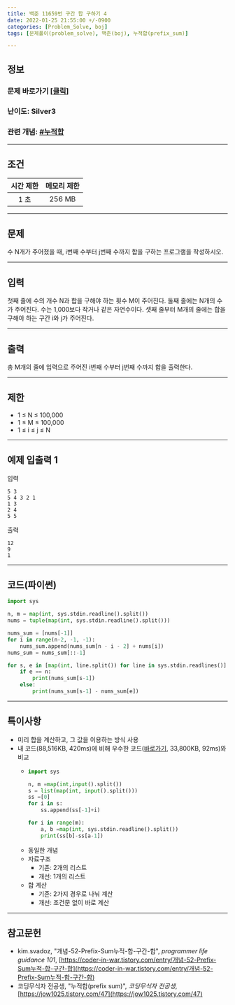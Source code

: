 ```yaml
---
title: 백준 11659번 구간 합 구하기 4
date: 2022-01-25 21:55:00 +/-0900
categories: [Problem_Solve, boj]
tags: [문제풀이(problem_solve), 백준(boj), 누적합(prefix_sum)]

---
```

## 정보
### 문제 바로가기 [[클릭](https://www.acmicpc.net/problem/11659)]
### 난이도: Silver3
### 관련 개념: [#누적합](https://www.acmicpc.net/problemset?sort=ac_desc&algo=139)

---
## 조건

시간 제한|메모리 제한
:---:|:---:
1 초|256 MB

---
## 문제
수 N개가 주어졌을 때, i번째 수부터 j번째 수까지 합을 구하는 프로그램을 작성하시오.

---
## 입력
첫째 줄에 수의 개수 N과 합을 구해야 하는 횟수 M이 주어진다. 둘째 줄에는 N개의 수가 주어진다. 수는 1,000보다 작거나 같은 자연수이다. 셋째 줄부터 M개의 줄에는 합을 구해야 하는 구간 i와 j가 주어진다.

---
## 출력
총 M개의 줄에 입력으로 주어진 i번째 수부터 j번째 수까지 합을 출력한다.

---
## 제한
- 1 ≤ N ≤ 100,000
- 1 ≤ M ≤ 100,000
- 1 ≤ i ≤ j ≤ N

---
## 예제 입출력 1
입력
```
5 3
5 4 3 2 1
1 3
2 4
5 5
```

출력
```
12
9
1
```

---
## 코드(파이썬)
```python
import sys

n, m = map(int, sys.stdin.readline().split())
nums = tuple(map(int, sys.stdin.readline().split()))

nums_sum = [nums[-1]]
for i in range(n-2, -1, -1):
    nums_sum.append(nums_sum[n - i - 2] + nums[i])
nums_sum = nums_sum[::-1]

for s, e in [map(int, line.split()) for line in sys.stdin.readlines()]:
    if e == n:
        print(nums_sum[s-1])
    else:
        print(nums_sum[s-1] - nums_sum[e])

```

---
## 특이사항
- 미리 합을 계산하고, 그 값을 이용하는 방식 사용
- 내 코드(88,516KB, 420ms)에 비해 우수한 코드([바로가기](https://www.acmicpc.net/source/37789963), 33,800KB, 92ms)와 비교
  - ```python
    import sys

    n, m =map(int,input().split())
    s = list(map(int, input().split()))
    ss =[0]
    for i in s:
        ss.append(ss[-1]+i)

    for i in range(m):
        a, b =map(int, sys.stdin.readline().split())
        print(ss[b]-ss[a-1])
    ```
  - 동일한 개념
  - 자료구조
    - 기존: 2개의 리스트
    - 개선: 1개의 리스트
  - 합 계산
    - 기존: 2가지 경우로 나눠 계산
    - 개선: 조건문 없이 바로 계산

---
## 참고문헌
- kim.svadoz, "개념-52-Prefix-Sum누적-합-구간-합", *programmer life guidance 101*, [https://coder-in-war.tistory.com/entry/개념-52-Prefix-Sum누적-합-구간-합](https://coder-in-war.tistory.com/entry/개념-52-Prefix-Sum누적-합-구간-합)
- 코딩무식자 전공생, "누적합(prefix sum)", *코딩무식자 전공생*, [https://jow1025.tistory.com/47](https://jow1025.tistory.com/47)
